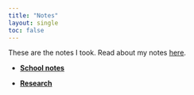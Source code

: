 ```yaml
---
title: "Notes"
layout: single
toc: false
---
```

These are the notes I took. Read about my notes [here](/notes/about-my-notes).
<div id="menu">
    <section id="menu-section">

- **[School notes](/notes/school/)**
- **[Research](/notes/research/)**

    </section>
</div>